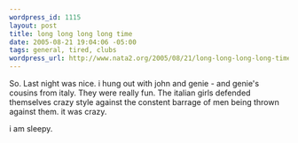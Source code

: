 ```yaml
--- 
wordpress_id: 1115
layout: post
title: long long long long time
date: 2005-08-21 19:04:06 -05:00
tags: general, tired, clubs
wordpress_url: http://www.nata2.org/2005/08/21/long-long-long-long-time/
---
```

So. Last night was nice. i hung out with john and genie - and genie's cousins from italy. They were really fun. The italian girls defended themselves crazy style against the constent barrage of men being thrown against them. it was crazy.

i am sleepy. 

